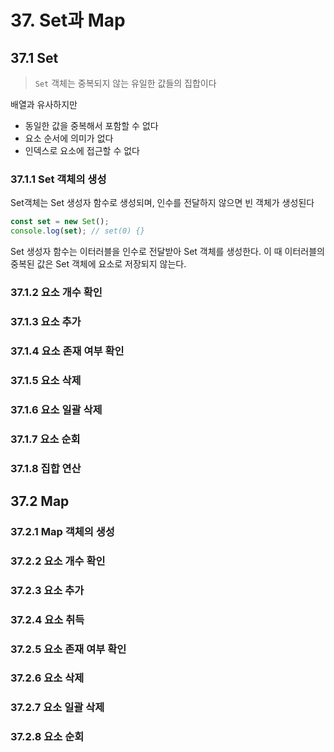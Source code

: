 # 37. Set과 Map

## 37.1 Set

>  `Set` 객체는 중복되지 않는 유일한 값들의 집합이다

배열과 유사하지만 

- 동일한 값을 중복해서 포함할 수 없다
- 요소 순서에 의미가 없다
- 인덱스로 요소에 접근할 수 없다

### 37.1.1 Set 객체의 생성

Set객체는 Set 생성자 함수로 생성되며, 인수를 전달하지 않으면 빈 객체가 생성된다

```javascript
const set = new Set();
console.log(set); // set(0) {}
```

Set 생성자 함수는 이터러블을 인수로 전달받아 Set 객체를 생성한다. 이 때 이터러블의 중복된 값은 Set 객체에 요소로 저장되지 않는다.



### 37.1.2 요소 개수 확인

### 37.1.3 요소 추가

### 37.1.4 요소 존재 여부 확인

### 37.1.5 요소 삭제

### 37.1.6 요소 일괄 삭제

### 37.1.7 요소 순회

### 37.1.8 집합 연산



## 37.2 Map

### 37.2.1 Map 객체의 생성

### 37.2.2 요소 개수 확인

### 37.2.3 요소 추가

### 37.2.4 요소 취득

### 37.2.5 요소 존재 여부 확인

### 37.2.6 요소 삭제

### 37.2.7 요소 일괄 삭제

### 37.2.8 요소 순회